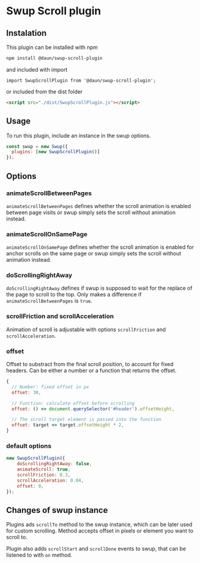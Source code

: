 # Swup Scroll plugin

## Instalation
This plugin can be installed with npm

```bash
npm install @daun/swup-scroll-plugin
```

and included with import

```shell
import SwupScrollPlugin from '@daun/swup-scroll-plugin';
```

or included from the dist folder

```html
<script src="./dist/SwupScrollPlugin.js"></script>
```

## Usage

To run this plugin, include an instance in the swup options.

```javascript
const swup = new Swup({
  plugins: [new SwupScrollPlugin()]
});
```

## Options
### animateScrollBetweenPages
`animateScrollBetweenPages` defines whether the scroll animation is enabled between page visits or swup simply sets the scroll without animation instead.

### animateScrollOnSamePage
`animateScrollOnSamePage` defines whether the scroll animation is enabled for anchor scrolls on the same page or swup simply sets the scroll without animation instead.

### doScrollingRightAway
`doScrollingRightAway` defines if swup is supposed to wait for the replace of the page to scroll to the top. Only makes a difference if `animateScrollBetweenPages` is `true`.

### scrollFriction and scrollAcceleration
Animation of scroll is adjustable with options `scrollFriction` and `scrollAcceleration`.

### offset
Offset to substract from the final scroll position, to account for fixed headers. Can be either a number or a function that returns the offset.

```javascript
{
  // Number: fixed offset in px
  offset: 30,

  // Function: calculate offset before scrolling
  offset: () => document.querySelector('#header').offsetHeight,

  // The scroll target element is passed into the function
  offset: target => target.offsetHeight * 2,
}
```

### default options
```javascript
new SwupScrollPlugin({
    doScrollingRightAway: false,
    animateScroll: true,
    scrollFriction: 0.3,
    scrollAcceleration: 0.04,
    offset: 0,
});
```

## Changes of swup instance
Plugins ads `scrollTo` method to the swup instance, which can be later used for custom scrolling.
Method accepts offset in pixels or element you want to scroll to.

Plugin also adds `scrollStart` and `scrollDone` events to swup, that can be listened to with `on` method.
